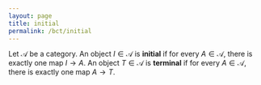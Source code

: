 ```yaml
---
layout: page
title: initial
permalink: /bct/initial
---
```

Let $\mathscr{A}$ be a category.  An object $I \in \mathscr{A}$ is **initial**    if for every $A \in \mathscr{A}$, there is exactly one map $I \to A$.  An object $T \in \mathscr{A}$ is **terminal**    if for every $A \in \mathscr{A}$, there is exactly one map $A \to T$.
